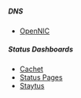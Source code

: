 ##### DNS
* [OpenNIC](https://www.opennic.org/)

##### Status Dashboards
* [Cachet](https://cachethq.io/)
* [Status Pages](https://exana.io/statuspage)
* [Staytus](https://staytus.co/)

